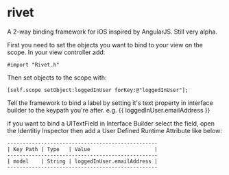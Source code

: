 rivet
=====

A 2-way binding framework for iOS inspired by AngularJS. Still very alpha.

First you need to set the objects you want to bind to your view on the scope. In your view controller add:

    #import "Rivet.h"

Then set objects to the scope with:

    [self.scope setObject:loggedInUser forKey:@"loggedInUser"];
   

Tell the framework to bind a label by setting it's text property in interface builder to the keypath you're after. 
e.g. {{ loggedInUser.emailAddress }} 

if you want to bind a UITextField in Interface Builder select the field, open the Identitiy Inspector then add a User Defined Runtime Attribute like below:

    -------------------------------------------------
    | Key Path | Type   | Value                     |
    -------------------------------------------------
    | model    | String | loggedInUser.emailAddress |
    -------------------------------------------------
